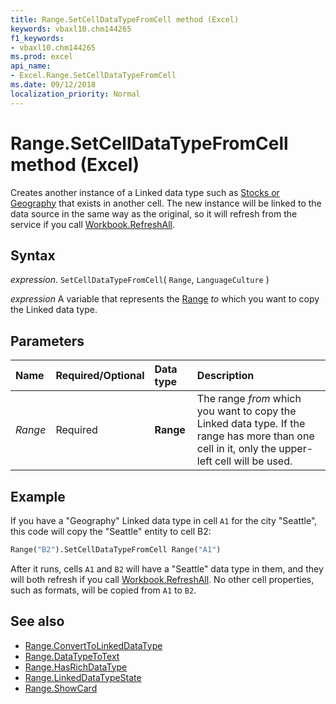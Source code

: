 ```yaml
---
title: Range.SetCellDataTypeFromCell method (Excel)
keywords: vbaxl10.chm144265
f1_keywords:
- vbaxl10.chm144265
ms.prod: excel
api_name:
- Excel.Range.SetCellDataTypeFromCell
ms.date: 09/12/2018
localization_priority: Normal
---
```



# Range.SetCellDataTypeFromCell method (Excel)

Creates another instance of a Linked data type such as [Stocks or Geography](https://support.office.com/article/stock-quotes-and-geographic-data-61a33056-9935-484f-8ac8-f1a89e210877) that exists in another cell. The new instance will be linked to the data source in the same way as the original, so it will refresh from the service if you call [Workbook.RefreshAll](Excel.Workbook.RefreshAll.md).

## Syntax

_expression_. `SetCellDataTypeFromCell`( `Range`, `LanguageCulture` )

_expression_ A variable that represents the [Range](Excel.Range(Object).md) _to_ which you want to copy the Linked data type.


## Parameters

|Name|Required/Optional|Data type|Description|
|:-----|:-----|:-----|:-----|
| _Range_|Required| **Range**|The range _from_ which you want to copy the Linked data type. If the range has more than one cell in it, only the upper-left cell will be used. |

## Example

If you have a "Geography" Linked data type in cell `A1` for the city "Seattle", this code will copy the "Seattle" entity to cell B2:

```vb
Range("B2").SetCellDataTypeFromCell Range("A1")
```

After it runs, cells `A1` and `B2` will have a "Seattle" data type in them, and they will both refresh if you call [Workbook.RefreshAll](Excel.Workbook.RefreshAll.md). No other cell properties, such as formats, will be copied from `A1` to `B2`.

## See also

- [Range.ConvertToLinkedDataType](Excel.Range.ConvertToLinkedDataType.md)
- [Range.DataTypeToText](Excel.Range.DataTypeToText.md)
- [Range.HasRichDataType](Excel.Range.HasRichDataType.md)
- [Range.LinkedDataTypeState](Excel.Range.LinkedDataTypeState.md)
- [Range.ShowCard](Excel.Range.ShowCard.md)
